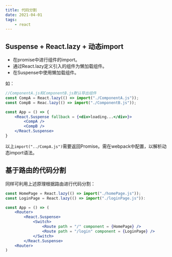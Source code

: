 ```yaml
---
title: 代码分割
date: 2021-04-01
tags: 
    - react
---
```


## Suspense + React.lazy + 动态import
- 在promise中进行组件的import。
- 通过React.lazy定义引入的组件为懒加载组件。
- 在Suspense中使用懒加载组件。

如：
``` jsx
//ComponentA.js和ComponentB.js默认导出组件
const CompA = React.lazy(() => import("./ComponentA.js"));
const CompB = Reac.lazy(() => import("./ComponentB.js"));

const App = () => {
    <React.Suspense fallback = {<div>loading...</div>}>
        <CompA />
        <CompB />
    </React.Suspense>
}
```
以上`import("../CompA.js")`需要返回Promise。需在webpack中配置，以解析动态import语法。
## 基于路由的代码分割
同样可利用上述原理根据路由进行代码分割：
``` jsx
const HomePage = React.lazy(() => import("./homePage.js"));
const LoginPage = React.lazy(() => import("./loginPage.js")):

const App = () => (
    <Router>
        <React.Suspense>
            <Switch>
                <Route path = "/" component = {HomePage} />
                <Route path = "/login" component = {LoginPage} />
            </Switch>
        </React.Suspense>
    <Router>
)
```